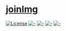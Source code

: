 # [joinImg](https://github.com/n138-kz/joinImg)

[![License](https://img.shields.io/github/license/n138-kz/joinImg?style=plastic)](LICENSE)
[![-](https://img.shields.io/github/checks-status/n138-kz/joinImg/main?style=plastic)](-)
[![-](https://img.shields.io/github/languages/code-size/n138-kz/joinImg?style=plastic)](-)
[![-](https://img.shields.io/github/last-commit/n138-kz/joinImg?style=plastic)](-)
[![-](https://img.shields.io/github/languages/top/n138-kz/joinImg?style=plastic)](-)
